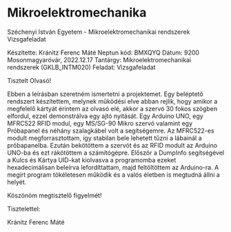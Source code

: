 # Mikroelektromechanika
Széchenyi István Egyetem - Mikroelektromechanikai rendszerek Vizsgafeladat

Készítette: Kránitz Ferenc Máté
Neptun kód: BMXQYQ
Dátum: 9200 Mosonmagyaróvár, 2022.12.17
Tantárgy: Mikroelektromechanikai rendszerek (GKLB_INTM020)
Feladat: Vizsgafeladat

Tisztelt Olvasó! 

Ebben a leírásban szeretném ismertetni a projektemet. Egy beléptető rendszert készítettem, melynek működési elve abban rejlik, hogy amikor a megfelelő kártyát érintem az olvasó elé, akkor a szervó 30 fokos szögben elfordul, ezzel demonstrálva egy ajtó nyitását.
Egy Arduino UNO, egy MFRC522 RFID modul, egy MS/SG-90 Mikro szervó valamint egy Próbapanel és néhány szalagkábel volt a segítségemre.
Az MFRC522-es modult megforrasztottam, így stabilan bele lehetett tűzni a lábainál a próbapanelba. Ezután bekötöttem a szervót és az RFID modult az Arduino UNO-ba és ezt rákötöttem a számítógépre.
Először a DumpInfo segítségével a Kulcs és Kártya UID-kat kiolvasva a programomba ezeket hexadecimálisan beleírva lefordíttattam, majd feltöltöttem az Arduino-ra. 
A megírt program tökéletesen működik és a valós életben is megtudná állni a helyét.

Köszönöm megtisztelő figyelmét!

Tisztelettel:

Kránitz Ferenc Máté
